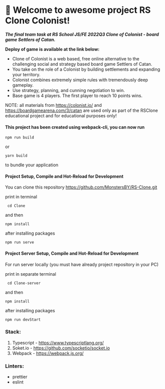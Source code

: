 # 🚀 Welcome to awesome project RS Clone Colonist!

___The final team task at RS School JS/FE 2022Q3 Clone of Colonist -  board game Settlers of Catan.___

__Deploy of game is available at the link below:__

* Clone of Colonist is a web based, free online alternative to the challenging social and strategy based board game Settlers of Catan.
* You take on the role of a Colonist by building settlements and expanding your territory.
* Colonist combines extremely simple rules with tremendously deep gameplay.
* Use strategy, planning, and cunning negotiation to win.
* Base game is 4 players. The first player to reach 10 points wins.

NOTE: all materials from https://colonist.io/ and https://boardgamearena.com/3/catan are used only as part of the RSClone educational project and for educational purposes only!


#### This project has been created using **webpack-cli**, you can now run

```
npm run build
```

or

```
yarn build
```

to bundle your application


#### Project Setup, Compile and Hot-Reload for Development

You can clone this repository https://github.com/MonstersBY/RS-Clone.git

print in terminal

```
 cd Clone
```

and then
```
npm install
```
after installing packages

```
npm run serve
```


#### Project  Server Setup, Compile and Hot-Reload for Development

For run server locally (you must have already project repository in your PC)

print in separate terminal

```
 cd Clone-server
```
and then
```
npm install
```
after installing packages
```
npm run devStart
```

### Stack:
1. Typescript - https://www.typescriptlang.org/
2. Soket.io - https://github.com/socketio/socket.io
3. Webpack - https://webpack.js.org/

### Linters:
- prettier
- eslint